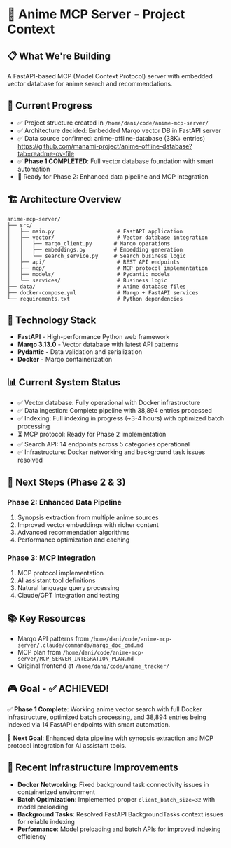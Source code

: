 # 🚀 Anime MCP Server - Project Context

## 📋 What We're Building

A FastAPI-based MCP (Model Context Protocol) server with embedded vector database for anime search and recommendations.

## 🎯 Current Progress

- ✅ Project structure created in `/home/dani/code/anime-mcp-server/`
- ✅ Architecture decided: Embedded Marqo vector DB in FastAPI server
- ✅ Data source confirmed: anime-offline-database (38K+ entries) https://github.com/manami-project/anime-offline-database?tab=readme-ov-file
- ✅ **Phase 1 COMPLETED**: Full vector database foundation with smart automation
- 🚀 Ready for Phase 2: Enhanced data pipeline and MCP integration

## 🏗️ Architecture Overview

```
anime-mcp-server/
├── src/
│   ├── main.py                    # FastAPI application
│   ├── vector/                    # Vector database integration
│   │   ├── marqo_client.py       # Marqo operations
│   │   ├── embeddings.py         # Embedding generation
│   │   └── search_service.py     # Search business logic
│   ├── api/                       # REST API endpoints
│   ├── mcp/                       # MCP protocol implementation
│   ├── models/                    # Pydantic models
│   └── services/                  # Business logic
├── data/                          # Anime database files
├── docker-compose.yml             # Marqo + FastAPI services
└── requirements.txt               # Python dependencies
```

## 🔧 Technology Stack

- **FastAPI** - High-performance Python web framework
- **Marqo 3.13.0** - Vector database with latest API patterns
- **Pydantic** - Data validation and serialization
- **Docker** - Marqo containerization

## 📊 Current System Status

- ✅ Vector database: Fully operational with Docker infrastructure 
- ✅ Data ingestion: Complete pipeline with 38,894 entries processed
- ✅ Indexing: Full indexing in progress (~3-4 hours) with optimized batch processing
- ⏳ MCP protocol: Ready for Phase 2 implementation
- ✅ Search API: 14 endpoints across 5 categories operational
- ✅ Infrastructure: Docker networking and background task issues resolved

## 🎯 Next Steps (Phase 2 & 3)

### Phase 2: Enhanced Data Pipeline  
1. Synopsis extraction from multiple anime sources
2. Improved vector embeddings with richer content
3. Advanced recommendation algorithms
4. Performance optimization and caching

### Phase 3: MCP Integration
1. MCP protocol implementation
2. AI assistant tool definitions  
3. Natural language query processing
4. Claude/GPT integration and testing

## 📚 Key Resources

- Marqo API patterns from `/home/dani/code/anime-mcp-server/.claude/commands/marqo_doc_cmd.md`
- MCP plan from `/home/dani/code/anime-mcp-server/MCP_SERVER_INTEGRATION_PLAN.md`
- Original frontend at `/home/dani/code/anime_tracker/`

## 🎮 Goal - ✅ ACHIEVED!

✅ **Phase 1 Complete**: Working anime vector search with full Docker infrastructure, optimized batch processing, and 38,894 entries being indexed via 14 FastAPI endpoints with smart automation.

🚀 **Next Goal**: Enhanced data pipeline with synopsis extraction and MCP protocol integration for AI assistant tools.

## 🔧 Recent Infrastructure Improvements

- **Docker Networking**: Fixed background task connectivity issues in containerized environment
- **Batch Optimization**: Implemented proper `client_batch_size=32` with model preloading
- **Background Tasks**: Resolved FastAPI BackgroundTasks context issues for reliable indexing
- **Performance**: Model preloading and batch APIs for improved indexing efficiency
